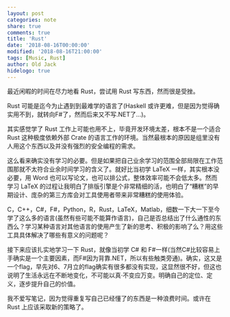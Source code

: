 ```yaml
---
layout: post
categories: note
share: true
comments: true
title: 'Rust'
date: '2018-08-16T00:00:00'
modified: '2018-08-16T21:00:00'
tags: [Music, Rust]
author: Old Jack
hidelogo: true
---
```

最近闲暇的时间在尽力地看 Rust，尝试用 Rust 写东西，然而很是受挫。

Rust 可能是迄今为止遇到到最难学的语言了(Haskell 或许更难，但是因为觉得确实用不到，就转向F#了，然而后来又不写.NET了...)。

其实感觉学了 Rust 工作上可能也用不上，毕竟开发环境太差，根本不是一个适合 Rust 这种极度依赖外部 Crate 的语言工作的环境。当然最根本的原因是组里没有人用这个东西以及并没有强烈的安全编程的需求。

这么看来确实没有学习的必要。但是如果把自己业余学习的范围全部局限在工作范围那就不太符合业余时间学习的含义了。就好比当初学 LaTeX 一样，其实根本没必要，用 Word 也可以写论文，也可以排公式，整体效率可能不会低太多。然而学习 LaTeX 的过程让我明白了排版引擎是个非常精细的活，也明白了“糟糕”的早期设计、庞杂的第三方库会对工具使用者带来非常糟糕的使用体验。

C，C++，C#，F#，Python，R，Rust，LaTeX，Matlab，细数一下大一下至今学了这么多的语言(虽然有些可能不能算作语言)，自己是否总结出了什么通性的东西么？学习某种语言对其他语言的使用产生了新的思考、积极的影响了么？用这些工具具体解决了哪些有意义的问题呢？

接下来应该扎实地学习一下 Rust，就像当初学 C# 和 F#一样(当然C#比较容易上手确实是一个主要因素，而F#因为背靠.NET，所以有些触类旁通)。确实，这又是一个flag，早先对6、7月立的flag确实有很多都没有实现，这显然很不好，但这也说明了生活永远在不断地变化，不可能以真·不变应万变。明确自己的定位、定义，逐步提升自己的价值。

我不爱写笔记，因为觉得重复写自己已经懂了的东西是一种浪费时间。或许在 Rust 上应该采取新的策略了。